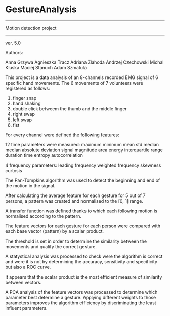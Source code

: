 # GestureAnalysis

****************************
Motion detection project
****************************
ver. 5.0

Authors:

Anna Grzywa
Agnieszka Tracz
Adriana Zlahoda
Andrzej Czechowski
Michal Kluska
Maciej Stanuch
Adam Szmatula


This project is a data analysis of an 8-channels recorded EMG signal of 6 specific hand movements.
The 6 movements of 7 volunteers were registered as follows:

1. finger snap
2. hand shaking
3. double click betweem the thumb and the middle finger
4. right swap
5. left swap
6. fist

For every channel were defined the following  features:

12 time parameters were measured:
	maximum
	minimum
	mean
	std
	median
	median absolute deviation
	signal magnitude area
	energy
	interquartile range
	duration time
	entropy
	autocorrelation

4 frequency parameters:
	leading frequency
	weighted frequency
	skewness
	curtosis

The Pan-Tompkins algorithm was used to detect the beginning and end of the motion in the signal.

After calculating the average feature for each gesture for 5 out of 7 persons, 
a pattern was created and normalised to the [0, 1] range.

A transfer function was defined thanks to which each following motion
is normalised according to the pattern.

The feature vectors for each gesture for each person were compared 
with each base vector (pattern) by a scalar product.

The threshold is set in order to determine the similarity between the movements 
and qualify the correct gesture.

A statystical analysis was processed to check were the algorithm is correct and were it is not
by determining the accuracy, sensitivity and specificity but also a ROC curve.

It appears that the scalar product is the most efficient measure of similarity between vectors.

A PCA analysis of the feature vectors was processed to determine which parameter best determine a gesture.
Applying different weights to those parameters improves the algorithm efficiency
by discriminating the least influent parameters.
